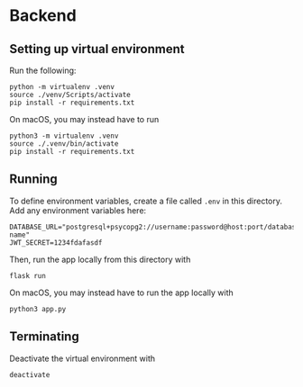 # Backend

## Setting up virtual environment

Run the following:

```shell
python -m virtualenv .venv
source ./venv/Scripts/activate
pip install -r requirements.txt
```

On macOS, you may instead have to run 
```shell
python3 -m virtualenv .venv
source ./.venv/bin/activate
pip install -r requirements.txt
```

## Running

To define environment variables, create a file called `.env` in this directory. Add any environment variables here:

```
DATABASE_URL="postgresql+psycopg2://username:password@host:port/database-name"
JWT_SECRET=1234fdafasdf
```

Then, run the app locally from this directory with

```shell
flask run
```

On macOS, you may instead have to run the app locally with

```shell
python3 app.py
```

## Terminating

Deactivate the virtual environment with
```shell
deactivate
```
